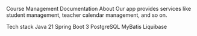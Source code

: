Course Management Documentation
About
Our app provides services like student management, teacher calendar management, and so on.

Tech stack
Java 21
Spring Boot 3
PostgreSQL
MyBatis
Liquibase